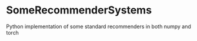 # SomeRecommenderSystems
Python implementation of some standard recommenders in both numpy and torch

